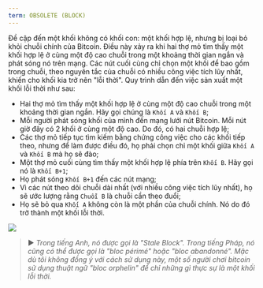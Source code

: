 ```yaml
---
term: OBSOLETE (BLOCK)
---
```


Đề cập đến một khối không có khối con: một khối hợp lệ, nhưng bị loại bỏ khỏi chuỗi chính của Bitcoin. Điều này xảy ra khi hai thợ mỏ tìm thấy một khối hợp lệ ở cùng một độ cao chuỗi trong một khoảng thời gian ngắn và phát sóng nó trên mạng. Các nút cuối cùng chỉ chọn một khối để bao gồm trong chuỗi, theo nguyên tắc của chuỗi có nhiều công việc tích lũy nhất, khiến cho khối kia trở nên "lỗi thời". Quy trình dẫn đến việc sản xuất một khối lỗi thời như sau:
* Hai thợ mỏ tìm thấy một khối hợp lệ ở cùng một độ cao chuỗi trong một khoảng thời gian ngắn. Hãy gọi chúng là `Khối A` và `Khối B`;
* Mỗi người phát sóng khối của mình đến mạng lưới nút Bitcoin. Mỗi nút giờ đây có 2 khối ở cùng một độ cao. Do đó, có hai chuỗi hợp lệ;
* Các thợ mỏ tiếp tục tìm kiếm bằng chứng công việc cho các khối tiếp theo, nhưng để làm được điều đó, họ phải chọn chỉ một khối giữa `Khối A` và `Khối B` mà họ sẽ đào;
* Một thợ mỏ cuối cùng tìm thấy một khối hợp lệ phía trên `Khối B`. Hãy gọi nó là `Khối B+1`;
* Họ phát sóng `Khối B+1` đến các nút mạng;
* Vì các nút theo dõi chuỗi dài nhất (với nhiều công việc tích lũy nhất), họ sẽ ước lượng rằng `Chuỗi B` là chuỗi cần theo đuổi;
* Họ sẽ bỏ qua `Khối A` không còn là một phần của chuỗi chính. Nó do đó trở thành một khối lỗi thời.

![](../../dictionnaire/assets/9.png)

> ► *Trong tiếng Anh, nó được gọi là "Stale Block". Trong tiếng Pháp, nó cũng có thể được gọi là "bloc périmé" hoặc "bloc abandonné". Mặc dù tôi không đồng ý với cách sử dụng này, một số người chơi bitcoin sử dụng thuật ngữ "bloc orphelin" để chỉ những gì thực sự là một khối lỗi thời.*